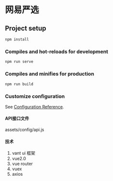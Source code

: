 # 网易严选

## Project setup
```
npm install
```

### Compiles and hot-reloads for development
```
npm run serve
```

### Compiles and minifies for production
```
npm run build
```

### Customize configuration
See [Configuration Reference](https://cli.vuejs.org/config/).



#### API接口文件

assets/config/api.js



#### 技术

1. vant ui 框架
2. vue2.0
3. vue router
4. vuex
5. axios